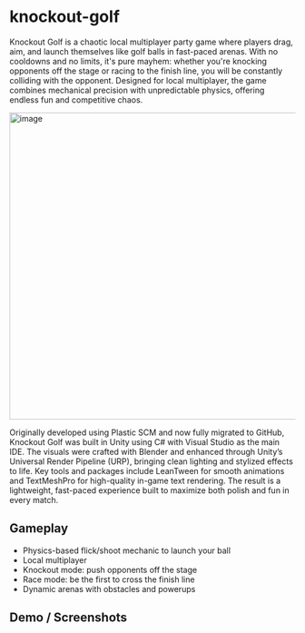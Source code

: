 # knockout-golf
Knockout Golf is a chaotic local multiplayer party game where players drag, aim, and launch themselves like golf balls in fast-paced arenas. With no cooldowns and no limits, it's pure mayhem: whether you're knocking opponents off the stage or racing to the finish line, you will be  constantly colliding with the opponent. Designed for local  multiplayer, the game combines mechanical precision with unpredictable physics, offering endless fun and competitive chaos.

<img width="963" height="541" alt="image" src="https://github.com/user-attachments/assets/742bc035-d9af-409f-8f65-3a9a13be260c" />

Originally developed using Plastic SCM and now fully migrated to GitHub, Knockout Golf was built in Unity using C# with Visual Studio as the main IDE. The visuals were crafted with Blender and enhanced through Unity’s Universal Render Pipeline (URP), bringing clean lighting and stylized effects to life. Key tools and packages include LeanTween for smooth animations and TextMeshPro for high-quality in-game text rendering. The result is a lightweight, fast-paced experience built to maximize both polish and fun in every match.

##  Gameplay
- Physics-based flick/shoot mechanic to launch your ball
- Local multiplayer
- Knockout mode: push opponents off the stage
- Race mode: be the first to cross the finish line
- Dynamic arenas with obstacles and powerups

##  Demo / Screenshots
